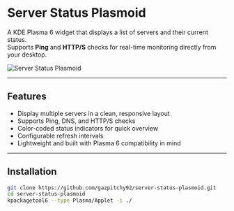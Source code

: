 # Server Status Plasmoid

A KDE Plasma 6 widget that displays a list of servers and their current status.  
Supports **Ping** and **HTTP/S** checks for real-time monitoring directly from your desktop.

![Server Status Plasmoid](https://i.postimg.cc/65Ch96J4/server-full.png)

---

## Features
- Display multiple servers in a clean, responsive layout  
- Supports Ping, DNS, and HTTP/S checks  
- Color-coded status indicators for quick overview  
- Configurable refresh intervals  
- Lightweight and built with Plasma 6 compatibility in mind  

---

## Installation

```bash
git clone https://github.com/gazpitchy92/server-status-plasmoid.git
cd server-status-plasmoid
kpackagetool6 --type Plasma/Applet -i ./
